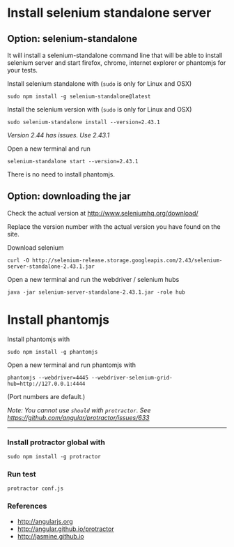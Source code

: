 # Install selenium standalone server


## Option: selenium-standalone
It will install a selenium-standalone command line that will be able to install selenium server and start firefox, chrome, internet explorer or phantomjs for your tests.

Install selenium standalone with (`sudo` is only for Linux and OSX)

```
sudo npm install -g selenium-standalone@latest
```

Install the selenium version with (`sudo` is only for Linux and OSX)

```
sudo selenium-standalone install --version=2.43.1
```

*Version 2.44 has issues. Use 2.43.1*

Open a new terminal and run
```
selenium-standalone start --version=2.43.1
```

There is no need to install phantomjs.


## Option: downloading the jar
Check the actual version at http://www.seleniumhq.org/download/

Replace the version number with the actual version you have found on the site.

Download selenium

`curl -O http://selenium-release.storage.googleapis.com/2.43/selenium-server-standalone-2.43.1.jar`

Open a new terminal and run the webdriver / selenium hubs

```
java -jar selenium-server-standalone-2.43.1.jar -role hub
```

# Install phantomjs

Install phantomjs with

`sudo npm install -g phantomjs`

Open a new terminal and run phantomjs with

```
phantomjs --webdriver=4445 --webdriver-selenium-grid-hub=http://127.0.0.1:4444
```

(Port numbers are default.)



*Note: You cannot use `should` with `protractor`. See https://github.com/angular/protractor/issues/633*

---


### Install protractor global with
```
sudo npm install -g protractor
```

### Run test
```
protractor conf.js
```

### References
- http://angularjs.org
- http://angular.github.io/protractor
- http://jasmine.github.io
